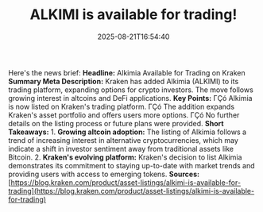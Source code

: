 ﻿---
title: "ALKIMI is available for trading!"
date: "2025-08-21T16:54:40"
category: "Markets"
summary: ""
slug: "alkimi is available for trading"
source_urls:
  - "https://blog.kraken.com/product/asset-listings/alkimi-is-available-for-trading"
seo:
  title: "ALKIMI is available for trading! | Hash n Hedge"
  description: ""
  keywords: ["news", "markets", "brief"]
---
Here's the news brief:  **Headline:** Alkimia Available for Trading on Kraken  **Summary Meta Description:** Kraken has added Alkimia (ALKIMI) to its trading platform, expanding options for crypto investors. The move follows growing interest in altcoins and DeFi applications.  **Key Points:**  ΓÇó Alkimia is now listed on Kraken's trading platform. ΓÇó The addition expands Kraken's asset portfolio and offers users more options. ΓÇó No further details on the listing process or future plans were provided.  **Short Takeaways:**  1. **Growing altcoin adoption:** The listing of Alkimia follows a trend of increasing interest in alternative cryptocurrencies, which may indicate a shift in investor sentiment away from traditional assets like Bitcoin. 2. **Kraken's evolving platform:** Kraken's decision to list Alkimia demonstrates its commitment to staying up-to-date with market trends and providing users with access to emerging tokens.  **Sources:** [https://blog.kraken.com/product/asset-listings/alkimi-is-available-for-trading](https://blog.kraken.com/product/asset-listings/alkimi-is-available-for-trading) 
